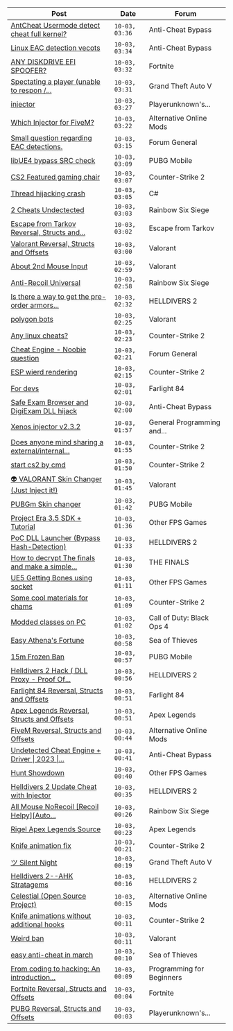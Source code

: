 |Post|Date|Forum|
|----|----|-----|
|[AntCheat Usermode detect cheat full kernel?](https://www.unknowncheats.me/forum/anti-cheat-bypass/626689-antcheat-usermode-detect-cheat-kernel.html)|`10-03, 03:36`|Anti-Cheat Bypass|
|[Linux EAC detection vecots](https://www.unknowncheats.me/forum/anti-cheat-bypass/623936-linux-eac-detection-vecots.html)|`10-03, 03:34`|Anti-Cheat Bypass|
|[ANY DISKDRIVE EFI SPOOFER?](https://www.unknowncheats.me/forum/fortnite/626526-diskdrive-efi-spoofer.html)|`10-03, 03:32`|Fortnite|
|[Spectating a player (unable to respon /...](https://www.unknowncheats.me/forum/grand-theft-auto-v/626688-spectating-player-unable-respon-death.html)|`10-03, 03:31`|Grand Theft Auto V|
|[injector](https://www.unknowncheats.me/forum/playerunknown-s-battlegrounds/624982-injector.html)|`10-03, 03:27`|Playerunknown's...|
|[Which Injector for FiveM?](https://www.unknowncheats.me/forum/alternative-online-mods/626409-injector-fivem.html)|`10-03, 03:22`|Alternative Online Mods|
|[Small question regarding EAC detections.](https://www.unknowncheats.me/forum/forum-general/626660-question-regarding-eac-detections.html)|`10-03, 03:15`|Forum General|
|[libUE4 bypass SRC check](https://www.unknowncheats.me/forum/pubg-mobile/626686-libue4-bypass-src-check.html)|`10-03, 03:09`|PUBG Mobile|
|[CS2 Featured gaming chair](https://www.unknowncheats.me/forum/counter-strike-2-a/622979-cs2-featured-gaming-chair.html)|`10-03, 03:07`|Counter-Strike 2|
|[Thread hijacking crash](https://www.unknowncheats.me/forum/c-/626685-thread-hijacking-crash.html)|`10-03, 03:05`|C#|
|[2 Cheats Undectected](https://www.unknowncheats.me/forum/rainbow-six-siege/625715-2-cheats-undectected.html)|`10-03, 03:03`|Rainbow Six Siege|
|[Escape from Tarkov Reversal, Structs and...](https://www.unknowncheats.me/forum/escape-from-tarkov/226519-escape-tarkov-reversal-structs-offsets.html)|`10-03, 03:02`|Escape from Tarkov|
|[Valorant Reversal, Structs and Offsets](https://www.unknowncheats.me/forum/valorant/385792-valorant-reversal-structs-offsets.html)|`10-03, 03:00`|Valorant|
|[About 2nd Mouse Input](https://www.unknowncheats.me/forum/valorant/626684-2nd-mouse-input.html)|`10-03, 02:59`|Valorant|
|[Anti-Recoil Universal](https://www.unknowncheats.me/forum/rainbow-six-siege/626683-anti-recoil-universal.html)|`10-03, 02:58`|Rainbow Six Siege|
|[Is there a way to get the pre-order armors...](https://www.unknowncheats.me/forum/helldivers-2-a/626480-pre-armors-permanently.html)|`10-03, 02:32`|HELLDIVERS 2|
|[polygon bots](https://www.unknowncheats.me/forum/valorant/626680-polygon-bots.html)|`10-03, 02:25`|Valorant|
|[Any linux cheats?](https://www.unknowncheats.me/forum/counter-strike-2-a/626598-linux-cheats.html)|`10-03, 02:23`|Counter-Strike 2|
|[Cheat Engine - Noobie question](https://www.unknowncheats.me/forum/forum-general/626325-cheat-engine-noobie-question.html)|`10-03, 02:21`|Forum General|
|[ESP wierd rendering](https://www.unknowncheats.me/forum/counter-strike-2-a/626611-esp-wierd-rendering.html)|`10-03, 02:15`|Counter-Strike 2|
|[For devs](https://www.unknowncheats.me/forum/farlight-84-a/613151-devs.html)|`10-03, 02:01`|Farlight 84|
|[Safe Exam Browser and DigiExam DLL hijack](https://www.unknowncheats.me/forum/anti-cheat-bypass/569074-safe-exam-browser-digiexam-dll-hijack.html)|`10-03, 02:00`|Anti-Cheat Bypass|
|[Xenos injector v2.3.2](https://www.unknowncheats.me/forum/general-programming-and-reversing/124013-xenos-injector-v2-3-2-a.html)|`10-03, 01:57`|General Programming and...|
|[Does anyone mind sharing a external/internal...](https://www.unknowncheats.me/forum/counter-strike-2-a/626661-mind-sharing-external-internal-base.html)|`10-03, 01:55`|Counter-Strike 2|
|[start cs2 by cmd](https://www.unknowncheats.me/forum/counter-strike-2-a/626339-start-cs2-cmd.html)|`10-03, 01:50`|Counter-Strike 2|
|[👽 VALORANT Skin Changer (Just Inject it!)](https://www.unknowncheats.me/forum/valorant/517551-valorant-skin-changer-inject.html)|`10-03, 01:45`|Valorant|
|[PUBGm Skin changer](https://www.unknowncheats.me/forum/pubg-mobile/626228-pubgm-skin-changer.html)|`10-03, 01:42`|PUBG Mobile|
|[Project Era 3.5 SDK + Tutorial](https://www.unknowncheats.me/forum/other-fps-games/576510-project-era-3-5-sdk-tutorial.html)|`10-03, 01:36`|Other FPS Games|
|[PoC DLL Launcher (Bypass Hash-Detection)](https://www.unknowncheats.me/forum/helldivers-2-a/626510-poc-dll-launcher-bypass-hash-detection.html)|`10-03, 01:33`|HELLDIVERS 2|
|[How to decrypt The finals and make a simple...](https://www.unknowncheats.me/forum/the-finals/625760-decrypt-finals-simple-external-cheat.html)|`10-03, 01:30`|THE FINALS|
|[UE5 Getting Bones using socket](https://www.unknowncheats.me/forum/other-fps-games/626653-ue5-getting-bones-using-socket.html)|`10-03, 01:11`|Other FPS Games|
|[Some cool materials for chams](https://www.unknowncheats.me/forum/counter-strike-2-a/626618-cool-materials-chams.html)|`10-03, 01:09`|Counter-Strike 2|
|[Modded classes on PC](https://www.unknowncheats.me/forum/call-of-duty-black-ops-4-a/626096-modded-classes-pc.html)|`10-03, 01:02`|Call of Duty: Black Ops 4|
|[Easy Athena's Fortune](https://www.unknowncheats.me/forum/sea-of-thieves/624897-easy-athenas-fortune.html)|`10-03, 00:58`|Sea of Thieves|
|[15m Frozen Ban](https://www.unknowncheats.me/forum/pubg-mobile/626641-15m-frozen-ban.html)|`10-03, 00:57`|PUBG Mobile|
|[Helldivers 2 Hack ( DLL Proxy - Proof Of...](https://www.unknowncheats.me/forum/helldivers-2-a/625832-helldivers-2-hack-dll-proxy-proof-concept.html)|`10-03, 00:56`|HELLDIVERS 2|
|[Farlight 84 Reversal, Structs and Offsets](https://www.unknowncheats.me/forum/farlight-84-a/580566-farlight-84-reversal-structs-offsets.html)|`10-03, 00:51`|Farlight 84|
|[Apex Legends Reversal, Structs and Offsets](https://www.unknowncheats.me/forum/apex-legends/319804-apex-legends-reversal-structs-offsets.html)|`10-03, 00:51`|Apex Legends|
|[FiveM Reversal, Structs and Offsets](https://www.unknowncheats.me/forum/alternative-online-mods/340232-fivem-reversal-structs-offsets.html)|`10-03, 00:44`|Alternative Online Mods|
|[Undetected Cheat Engine + Driver \| 2023 \|...](https://www.unknowncheats.me/forum/anti-cheat-bypass/504191-undetected-cheat-engine-driver-2023-bypass-anticheats-eac.html)|`10-03, 00:41`|Anti-Cheat Bypass|
|[Hunt Showdown](https://www.unknowncheats.me/forum/other-fps-games/350352-hunt-showdown.html)|`10-03, 00:40`|Other FPS Games|
|[Helldivers 2 Update Cheat with Injector](https://www.unknowncheats.me/forum/helldivers-2-a/626639-helldivers-2-update-cheat-injector.html)|`10-03, 00:35`|HELLDIVERS 2|
|[All Mouse NoRecoil \[Recoil Helpy\]\[Auto...](https://www.unknowncheats.me/forum/rainbow-six-siege/620039-mouse-norecoil-recoil-helpy-auto-config-probably-ud-universal.html)|`10-03, 00:26`|Rainbow Six Siege|
|[Rigel Apex Legends Source](https://www.unknowncheats.me/forum/apex-legends/623179-rigel-apex-legends-source.html)|`10-03, 00:23`|Apex Legends|
|[Knife animation fix](https://www.unknowncheats.me/forum/counter-strike-2-a/626362-knife-animation-fix.html)|`10-03, 00:21`|Counter-Strike 2|
|[ツ Silent Night](https://www.unknowncheats.me/forum/grand-theft-auto-v/604599-silent-night.html)|`10-03, 00:19`|Grand Theft Auto V|
|[Helldivers 2--AHK Stratagems](https://www.unknowncheats.me/forum/helldivers-2-a/625227-helldivers-2-ahk-stratagems.html)|`10-03, 00:16`|HELLDIVERS 2|
|[Celestial (Open Source Project)](https://www.unknowncheats.me/forum/alternative-online-mods/626565-celestial-source-project.html)|`10-03, 00:15`|Alternative Online Mods|
|[Knife animations without additional hooks](https://www.unknowncheats.me/forum/counter-strike-2-a/626645-knife-animations-additional-hooks.html)|`10-03, 00:11`|Counter-Strike 2|
|[Weird ban](https://www.unknowncheats.me/forum/valorant/626628-weird-ban.html)|`10-03, 00:11`|Valorant|
|[easy anti-cheat in march](https://www.unknowncheats.me/forum/sea-of-thieves/626259-easy-anti-cheat-march.html)|`10-03, 00:10`|Sea of Thieves|
|[From coding to hacking: An introduction...](https://www.unknowncheats.me/forum/programming-for-beginners/267073-coding-hacking-introduction-guide-practical-external-game-hacking.html)|`10-03, 00:09`|Programming for Beginners|
|[Fortnite Reversal, Structs and Offsets](https://www.unknowncheats.me/forum/fortnite/235061-fortnite-reversal-structs-offsets.html)|`10-03, 00:04`|Fortnite|
|[PUBG Reversal, Structs and Offsets](https://www.unknowncheats.me/forum/playerunknown-s-battlegrounds/214976-pubg-reversal-structs-offsets.html)|`10-03, 00:03`|Playerunknown's...|
